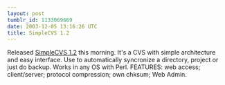 ```yaml
---
layout: post
tumblr_id: 1133069669  
date: 2003-12-05 13:16:26 UTC
title: SimpleCVS 1.2
---
```


Released <a href="http://rasmusandersson.se/rp13/misc.apps.asp?app=simplecvs&#38;appt=SimpleCVS">SimpleCVS 1.2</a> this morning. It's a CVS with simple architecture and easy interface. Use to automatically syncronize a directory, project or just do backup. Works in any OS with Perl. FEATURES: web access; client/server; protocol compression; own chksum; Web Admin.
